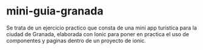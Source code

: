 # mini-guia-granada
Se trata de un ejercicio practico que consta de una mini app turistica para la ciudad de Granada, elaborada con Ionic para poner en practica el uso de componentes y paginas dentro de un proyecto de ionic.
